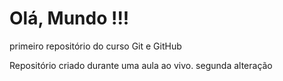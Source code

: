 # Olá, Mundo !!!
 primeiro repositório do curso Git e GitHub

 Repositório criado durante uma aula ao vivo.
segunda alteração
